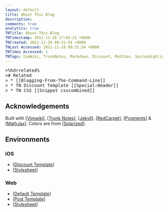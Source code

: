 ```yaml
---
layout: default
title: About This Blog
description: 
comments: true
analytics: true
TNTitle: About-This-Blog
TNTimestamp: 2011-11-28 17:05:21 +0000
TNCreated: 2011-11-28 09:31:54 +0000
TNLast Accessed: 2011-11-28 09:31:54 +0000
TNTimes Accessed: 1
TNTags: VimWiki, TrunkNotes, Markdown, Discount, MathJax, SyntaxHighlighter, Javascript, JQuery, Css, Html
---
```


<pre class="action ideaaction">
>%hdrrelated%
># Related
> * [[Blogging-From-The-Command-Line]]
> * TN Discount Template [[Special:Header]]
> * TN CSS [[Snippet_csscombined]]
</pre>


## Acknowledgements

Built with [[Vimwiki]], [[Trunk Notes][TrunkNotes]], [[Jekyll]], [[RedCarpet]], [[Pygments]] & [[MathJax]].  Colors are from [[Solarized]].

[Vimwiki]: http://code.google.com/p/vimwiki
[TrunkNotes]: http://www.appsonthemove.com/trunk.htm
[Jekyll]: http://jekyllrb.com/
[RedCarpet]: https://github.com/tanoku/redcarpet
[Pygments]: http://pygments.org/
[MathJax]: http://www.mathjax.org/
[Solarized]: http://ethanschoonover.com/solarized


## Environments
### iOS

 * [[Discount Template][TNDiscount_Template]]
 * [[Stylesheet][TNStylesheet]]

[TNDiscount_Template]: https://raw.github.com/tub78/TrunkNotes/master/Notes/SpecialHeader.md
[TNStylesheet]: https://raw.github.com/tub78/TrunkNotes/master/Notes/Snippet_csscombined.md


### Web

 * [[Default Template][Default_Template]]
 * [[Post Template][Post_Template]]
 * [[Stylesheet][Stylesheet]]

[Default_Template]: https://github.com/tub78/tub78.github.com/blob/master/_layouts/default.html
[Post_Template]: https://github.com/tub78/tub78.github.com/blob/master/_layouts/post.html
[Stylesheet]: https://github.com/tub78/tub78.github.com/blob/master/css/style-combined.css
